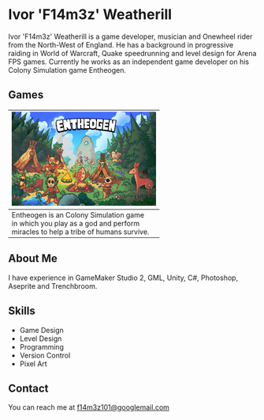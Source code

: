# Ivor 'F14m3z' Weatherill
Ivor 'F14m3z' Weatherill is a game developer, musician and Onewheel rider from the North-West of England. He has a background in progressive raiding in World of Warcraft, Quake speedrunning and level design for Arena FPS games. Currently he works as an independent game developer on his Colony Simulation game Entheogen.

## Games

|[![Alt text for broken image link](images/Entheogen_KeyArt_Tiny.png)](ENTHEOGEN.md)|
|-|
|Entheogen is an Colony Simulation game<br/>in which you play as a god and perform<br/>miracles to help a tribe of humans survive.|

## About Me
I have experience in GameMaker Studio 2, GML, Unity, C#, Photoshop, Aseprite and Trenchbroom.

## Skills
- Game Design
- Level Design
- Programming
- Version Control
- Pixel Art

## Contact
You can reach me at f14m3z101@googlemail.com
